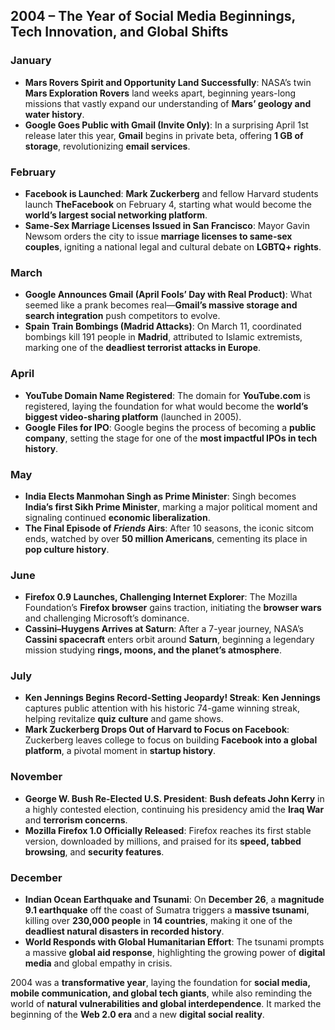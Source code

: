 ## **2004 – The Year of Social Media Beginnings, Tech Innovation, and Global Shifts**

### **January**

* **Mars Rovers Spirit and Opportunity Land Successfully**: NASA’s twin **Mars Exploration Rovers** land weeks apart, beginning years-long missions that vastly expand our understanding of **Mars’ geology and water history**.
* **Google Goes Public with Gmail (Invite Only)**: In a surprising April 1st release later this year, **Gmail** begins in private beta, offering **1 GB of storage**, revolutionizing **email services**.

### **February**

* **Facebook is Launched**: **Mark Zuckerberg** and fellow Harvard students launch **TheFacebook** on February 4, starting what would become the **world’s largest social networking platform**.
* **Same-Sex Marriage Licenses Issued in San Francisco**: Mayor Gavin Newsom orders the city to issue **marriage licenses to same-sex couples**, igniting a national legal and cultural debate on **LGBTQ+ rights**.

### **March**

* **Google Announces Gmail (April Fools’ Day with Real Product)**: What seemed like a prank becomes real—**Gmail’s massive storage and search integration** push competitors to evolve.
* **Spain Train Bombings (Madrid Attacks)**: On March 11, coordinated bombings kill 191 people in **Madrid**, attributed to Islamic extremists, marking one of the **deadliest terrorist attacks in Europe**.

### **April**

* **YouTube Domain Name Registered**: The domain for **YouTube.com** is registered, laying the foundation for what would become the **world’s biggest video-sharing platform** (launched in 2005).
* **Google Files for IPO**: Google begins the process of becoming a **public company**, setting the stage for one of the **most impactful IPOs in tech history**.

### **May**

* **India Elects Manmohan Singh as Prime Minister**: Singh becomes **India’s first Sikh Prime Minister**, marking a major political moment and signaling continued **economic liberalization**.
* **The Final Episode of *Friends* Airs**: After 10 seasons, the iconic sitcom ends, watched by over **50 million Americans**, cementing its place in **pop culture history**.

### **June**

* **Firefox 0.9 Launches, Challenging Internet Explorer**: The Mozilla Foundation’s **Firefox browser** gains traction, initiating the **browser wars** and challenging Microsoft’s dominance.
* **Cassini–Huygens Arrives at Saturn**: After a 7-year journey, NASA’s **Cassini spacecraft** enters orbit around **Saturn**, beginning a legendary mission studying **rings, moons, and the planet’s atmosphere**.

### **July**

* **Ken Jennings Begins Record-Setting Jeopardy! Streak**: **Ken Jennings** captures public attention with his historic 74-game winning streak, helping revitalize **quiz culture** and game shows.
* **Mark Zuckerberg Drops Out of Harvard to Focus on Facebook**: Zuckerberg leaves college to focus on building **Facebook into a global platform**, a pivotal moment in **startup history**.

### **November**

* **George W. Bush Re-Elected U.S. President**: **Bush defeats John Kerry** in a highly contested election, continuing his presidency amid the **Iraq War** and **terrorism concerns**.
* **Mozilla Firefox 1.0 Officially Released**: Firefox reaches its first stable version, downloaded by millions, and praised for its **speed, tabbed browsing**, and **security features**.

### **December**

* **Indian Ocean Earthquake and Tsunami**: On **December 26**, a **magnitude 9.1 earthquake** off the coast of Sumatra triggers a **massive tsunami**, killing over **230,000 people** in **14 countries**, making it one of the **deadliest natural disasters in recorded history**.
* **World Responds with Global Humanitarian Effort**: The tsunami prompts a massive **global aid response**, highlighting the growing power of **digital media** and global empathy in crisis.

2004 was a **transformative year**, laying the foundation for **social media, mobile communication, and global tech giants**, while also reminding the world of **natural vulnerabilities and global interdependence**. It marked the beginning of the **Web 2.0 era** and a new **digital social reality**.
